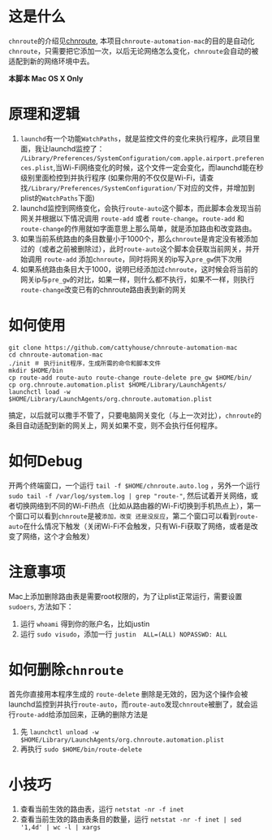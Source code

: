 # 这是什么
`chnroute`的介绍见[chnroute](https://code.google.com/p/chnroutes/), 本项目`chnroute-automation-mac`的目的是自动化`chnroute`，只需要把它添加一次，以后无论网络怎么变化，`chnroute`会自动的被适配到新的网络环境中去。

**本脚本 Mac OS X Only**

# 原理和逻辑
1. `launchd`有一个功能`WatchPaths`，就是监控文件的变化来执行程序，此项目里面，我让launchd监控了： `/Library/Preferences/SystemConfiguration/com.apple.airport.preferences.plist`,当Wi-Fi网络变化的时候，这个文件一定会变化，而launchd能在秒级别里面检控到并执行程序 (如果你用的不仅仅是Wi-Fi，请查找`/Library/Preferences/SystemConfiguration/`下对应的文件，并增加到plist的`WatchPaths`下面)
2. launchd监控到网络变化，会执行`route-auto`这个脚本，而此脚本会发现当前网关并根据以下情况调用 `route-add` 或者 `route-change`。`route-add` 和 `route-change`的作用就如字面意思上那么简单，就是添加路由和改变路由。
3. 如果当前系统路由的条目数量小于1000个，那么`chnroute`是肯定没有被添加过的（或者之前被删除过），此时`route-auto`这个脚本会获取当前网关，并开始调用 `route-add` 添加`chnroute`，同时将网关的ip写入`pre_gw`供下次用
4. 如果系统路由条目大于1000，说明已经添加过`chnroute`，这时候会将当前的网关ip与`pre_gw`的对比，如果一样，则什么都不执行，如果不一样，则执行`route-change`改变已有的chnroute路由表到新的网关


# 如何使用

```Shell
git clone https://github.com/cattyhouse/chnroute-automation-mac
cd chnroute-automation-mac
./init ＃ 执行init程序，生成所需的命令和脚本文件
mkdir $HOME/bin
cp route-add route-auto route-change route-delete pre_gw $HOME/bin/
cp org.chnroute.automation.plist $HOME/Library/LaunchAgents/
launchctl load -w $HOME/Library/LaunchAgents/org.chnroute.automation.plist
```
搞定，以后就可以撒手不管了，只要电脑网关变化（与上一次对比），`chnroute`的条目自动适配到新的网关上，网关如果不变，则不会执行任何程序。

# 如何Debug

开两个终端窗口，一个运行 `tail -f $HOME/chnroute.auto.log` ，另外一个运行 `sudo tail -f /var/log/system.log | grep "route-"`, 然后试着开关网络，或者切换网络到不同的Wi-Fi热点（比如从路由器的Wi-Fi切换到手机热点上），第一个窗口可以看到`chnroute`是被`添加，改变 还是没反应`，第二个窗口可以看到`route-auto`在什么情况下触发（关闭Wi-Fi不会触发，只有Wi-Fi获取了网络，或者是改变了网络，这个才会触发）

# 注意事项
Mac上添加删除路由表是需要root权限的，为了让plist正常运行，需要设置 `sudoers`, 方法如下：

1. 运行 `whoami` 得到你的账户名，比如justin
2. 运行 `sudo visudo`，添加一行 `justin  ALL=(ALL) NOPASSWD: ALL`

# 如何删除`chnroute`
首先你直接用本程序生成的 `route-delete` 删除是无效的，因为这个操作会被launchd监控到并执行`route-auto`，而`route-auto`发现`chnroute`被删了，就会运行`route-add`给添加回来，正确的删除方法是

1. 先 `launchctl unload -w $HOME/Library/LaunchAgents/org.chnroute.automation.plist`
2. 再执行 `sudo $HOME/bin/route-delete`

# 小技巧

1. 查看当前生效的路由表，运行 `netstat -nr -f inet`
2. 查看当前生效的路由表条目的数量，运行 `netstat -nr -f inet | sed '1,4d' | wc -l | xargs`
